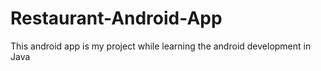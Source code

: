 # Restaurant-Android-App
This android app is my project while learning the android development in Java
